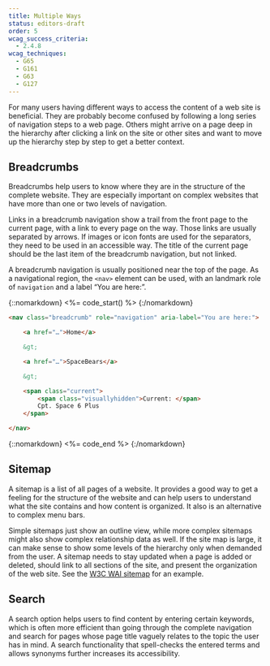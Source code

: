 ```yaml
---
title: Multiple Ways
status: editors-draft
order: 5
wcag_success_criteria:
  - 2.4.8
wcag_techniques:
  - G65
  - G161
  - G63
  - G127
---
```


For many users having different ways to access the content of a web site is beneficial. They are probably become confused by following a long series of navigation steps to a web page. Others might arrive on a page deep in the hierarchy after clicking a link on the site or other sites and want to move up the hierarchy step by step to get a better context.

## Breadcrumbs

Breadcrumbs help users to know where they are in the structure of the complete website. They are especially important on complex websites that have more than one or two levels of navigation.

Links in a breadcrumb navigation show a trail from the front page to the current page, with a link to every page on the way. Those links are usually separated by arrows. If images or icon fonts are used for the separators, they need to be used in an accessible way. The title of the current page should be the last item of the breadcrumb navigation, but not linked.

A breadcrumb navigation is usually positioned near the top of the page. As a navigational region, the `<nav>` element can be used, with an landmark role of `navigation` and a label “You are here:”.

{::nomarkdown}
<%= code_start() %>
{:/nomarkdown}

~~~ html
<nav class="breadcrumb" role="navigation" aria-label="You are here:">

    <a href="…">Home</a>

    &gt;

    <a href="…">SpaceBears</a>

    &gt;

    <span class="current">
        <span class="visuallyhidden">Current: </span>
        Cpt. Space 6 Plus
    </span>

</nav>
~~~

{::nomarkdown}
<%= code_end %>
{:/nomarkdown}

## Sitemap

A sitemap is a list of all pages of a website. It provides a good way to get a feeling for the structure of the website and can help users to understand what the site contains and how content is organized. It also is an alternative to complex menu bars.

Simple sitemaps just show an outline view, while more complex sitemaps might also show complex relationship data as well. If the site map is large, it can make sense to show some levels of the hierarchy only when demanded from the user. A sitemap needs to stay updated when a page is added or deleted, should link to all sections of the site, and present the organization of the web site. See the [W3C <abbr title="Web Accessibility Initiative">WAI</abbr> sitemap](http://www.w3.org/WAI/sitemap.html) for an example.

## Search

A search option helps users to find content by entering certain keywords, which is often more efficient than going through the complete navigation and search for pages whose page title vaguely relates to the topic the user has in mind. A search functionality that spell-checks the entered terms and allows synonyms further increases its accessibility.
